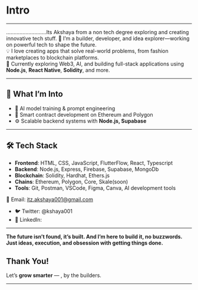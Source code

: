 # Intro
_______________________________________________________________
...........................Its Akshaya from a non tech degree exploring and creating innovative tech stuff.
🚀 I’m a builder, developer, and idea explorer—working on powerful tech to shape the future.  
💡 I love creating apps that solve real-world problems, from fashion marketplaces to blockchain platforms.  
🌱 Currently exploring Web3, AI, and building full-stack applications using **Node.js**, **React Native**, **Solidity**, and more.

---

## 🧠 What I’m Into

- 🤖 AI model training & prompt engineering  
- 🧬 Smart contract development on Ethereum and Polygon  
- ⚙️ Scalable backend systems with **Node.js, Supabase**

---
## 🛠️ Tech Stack

- **Frontend**: HTML, CSS, JavaScript, FlutterFlow, React, Typescript
- **Backend**: Node.js, Express, Firebase, Supabase, MongoDb
- **Blockchain**: Solidity, Hardhat, Ethers.js
- **Chains**: Ethereum, Polygon, Core, Skale(soon)
- **Tools**: Git, Postman, VSCode, Figma, Canva, AI development tools
  
📩 Email: itz.akshaya001@gmail.com  
- 🐦 Twitter: @kshaya001 
- 💬 LinkedIn: 
---
**The future isn’t found, it’s built. And I’m here to build it, no buzzwords. Just ideas, execution, and obsession with getting things done.**



##  Thank You!

Let’s **grow smarter** — , by the builders.  


---


<!---
thebuildercore/thebuildercore is a ✨ special ✨ repository because its `README.md` (this file) appears on your GitHub profile.
You can click the Preview link to take a look at your changes.
--->
